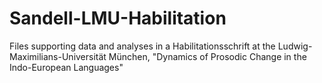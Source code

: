 # Sandell-LMU-Habilitation
Files supporting data and analyses in a Habilitationsschrift at the Ludwig-Maximilians-Universität München, "Dynamics of Prosodic Change in the Indo-European Languages"

